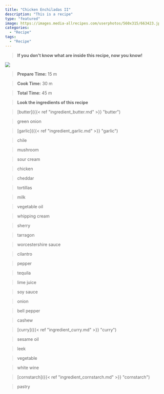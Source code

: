 ```yaml
---
title: "Chicken Enchiladas II"
description: "This is a recipe"
type: "featured"
image: https://images.media-allrecipes.com/userphotos/560x315/663423.jpg
categories: 
  - "Recipe"
tags: 
  - "Recipe"
---
```



>**If you don't know what are inside this recipe, now you know!**

![](../images/Recipes-Banner.jpg)
> **Prepare Time:** 15 m


> **Cook Time:** 30 m


> **Total Time:** 45 m

> **Look the ingredients of this recipe**

> [butter]({{< ref "ingredient_butter.md" >}} "butter")

> green onion

> [garlic]({{< ref "ingredient_garlic.md" >}} "garlic")

> chile

> mushroom

> sour cream

> chicken

> cheddar

> tortillas

> milk

> vegetable oil

> whipping cream

> sherry

> tarragon

> worcestershire sauce

> cilantro

> pepper

> tequila

> lime juice

> soy sauce

> onion

> bell pepper

> cashew

> [curry]({{< ref "ingredient_curry.md" >}} "curry")

> sesame oil

> leek

> vegetable

> white wine

> [cornstarch]({{< ref "ingredient_cornstarch.md" >}} "cornstarch")

> pastry

